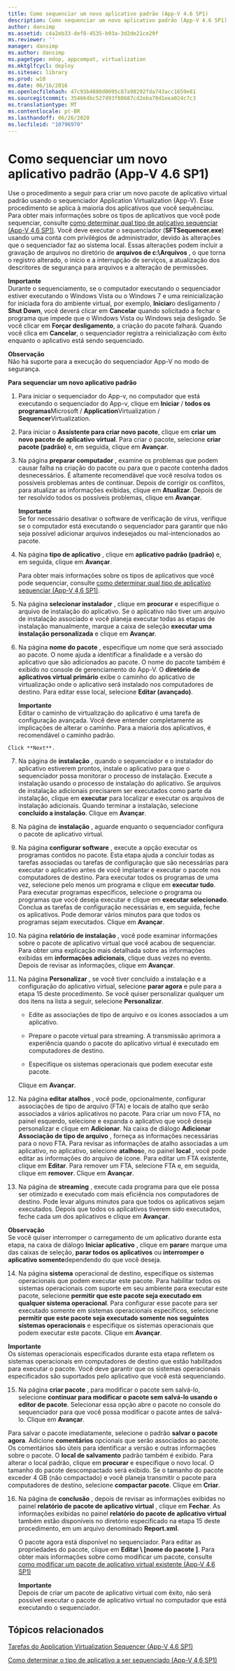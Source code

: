 ```yaml
---
title: Como sequenciar um novo aplicativo padrão (App-V 4.6 SP1)
description: Como sequenciar um novo aplicativo padrão (App-V 4.6 SP1)
author: dansimp
ms.assetid: c4a2eb33-def8-4535-b93a-3d2de21ce29f
ms.reviewer: ''
manager: dansimp
ms.author: dansimp
ms.pagetype: mdop, appcompat, virtualization
ms.mktglfcycl: deploy
ms.sitesec: library
ms.prod: w10
ms.date: 06/16/2016
ms.openlocfilehash: 47c93b4880d0095c87a98292fda743acc1659e81
ms.sourcegitcommit: 354664bc527d93f80687cd2eba70d1eea024c7c3
ms.translationtype: MT
ms.contentlocale: pt-BR
ms.lasthandoff: 06/26/2020
ms.locfileid: "10796970"
---
```

# Como sequenciar um novo aplicativo padrão (App-V 4.6 SP1)


Use o procedimento a seguir para criar um novo pacote de aplicativo virtual padrão usando o sequenciador Application Virtualization (App-V). Esse procedimento se aplica à maioria dos aplicativos que você sequênciau. Para obter mais informações sobre os tipos de aplicativos que você pode sequenciar, consulte [como determinar qual tipo de aplicativo sequenciar (App-V 4,6 SP1)](how-to-determine-which-type-of-application-to-sequence---app-v-46-sp1-.md). Você deve executar o sequenciador (**SFTSequencer.exe**) usando uma conta com privilégios de administrador, devido às alterações que o sequenciador faz ao sistema local. Essas alterações podem incluir a gravação de arquivos no diretório de **arquivos de c:\\Arquivos** , o que torna o registro alterado, o início e a interrupção de serviços, a atualização dos descritores de segurança para arquivos e a alteração de permissões.

**Importante**  
Durante o sequenciamento, se o computador executando o sequenciador estiver executando o Windows Vista ou o Windows 7 e uma reinicialização for iniciada fora do ambiente virtual, por exemplo, **Iniciar**o desligamento  /  **Shut Down**, você deverá clicar em **Cancelar** quando solicitado a fechar o programa que impede que o Windows Vista ou Windows seja desligado. Se você clicar em **Forçar desligamento**, a criação do pacote falhará. Quando você clica em **Cancelar**, o sequenciador registra a reinicialização com êxito enquanto o aplicativo está sendo sequenciado.



**Observação**  
Não há suporte para a execução do sequenciador App-V no modo de segurança.



**Para sequenciar um novo aplicativo padrão**

1.  Para iniciar o sequenciador do App-v, no computador que está executando o sequenciador do App-v, clique em **Iniciar**  /  **todos os programas**Microsoft  /  **Application**Virtualization  /  **Sequencer**Virtualization.

2.  Para iniciar o **Assistente para criar novo pacote**, clique em **criar um novo pacote de aplicativo virtual**. Para criar o pacote, selecione **criar pacote (padrão)** e, em seguida, clique em **Avançar**.

3.  Na página **preparar computador** , examine os problemas que podem causar falha na criação do pacote ou para que o pacote contenha dados desnecessários. É altamente recomendável que você resolva todos os possíveis problemas antes de continuar. Depois de corrigir os conflitos, para atualizar as informações exibidas, clique em **Atualizar**. Depois de ter resolvido todos os possíveis problemas, clique em **Avançar**.

    **Importante**  
    Se for necessário desativar o software de verificação de vírus, verifique se o computador está executando o sequenciador para garantir que não seja possível adicionar arquivos indesejados ou mal-intencionados ao pacote.



4.  Na página **tipo de aplicativo** , clique em **aplicativo padrão (padrão)** e, em seguida, clique em **Avançar**.

    Para obter mais informações sobre os tipos de aplicativos que você pode sequenciar, consulte [como determinar qual tipo de aplicativo sequenciar (App-V 4,6 SP1)](how-to-determine-which-type-of-application-to-sequence---app-v-46-sp1-.md).

5.  Na página **selecionar instalador** , clique em **procurar** e especifique o arquivo de instalação do aplicativo. Se o aplicativo não tiver um arquivo de instalação associado e você planeja executar todas as etapas de instalação manualmente, marque a caixa de seleção **executar uma instalação personalizada** e clique em **Avançar**.

6.  Na página **nome do pacote** , especifique um nome que será associado ao pacote. O nome ajuda a identificar a finalidade e a versão do aplicativo que são adicionados ao pacote. O nome do pacote também é exibido no console de gerenciamento do App-V. O **diretório de aplicativos virtual primário** exibe o caminho do aplicativo de virtualização onde o aplicativo será instalado nos computadores de destino. Para editar esse local, selecione **Editar (avançado)**.

    **Importante**  
    Editar o caminho de virtualização do aplicativo é uma tarefa de configuração avançada. Você deve entender completamente as implicações de alterar o caminho. Para a maioria dos aplicativos, é recomendável o caminho padrão.



~~~
Click **Next**.
~~~

7. Na página de **instalação** , quando o sequenciador e o instalador do aplicativo estiverem prontos, instale o aplicativo para que o sequenciador possa monitorar o processo de instalação. Execute a instalação usando o processo de instalação do aplicativo. Se arquivos de instalação adicionais precisarem ser executados como parte da instalação, clique em **executar** para localizar e executar os arquivos de instalação adicionais. Quando terminar a instalação, selecione **concluído a instalação**. Clique em **Avançar**.

8. Na página de **instalação** , aguarde enquanto o sequenciador configura o pacote de aplicativo virtual.

9. Na página **configurar software** , execute a opção executar os programas contidos no pacote. Esta etapa ajuda a concluir todas as tarefas associadas ou tarefas de configuração que são necessárias para executar o aplicativo antes de você implantar e executar o pacote nos computadores de destino. Para executar todos os programas de uma vez, selecione pelo menos um programa e clique em **executar tudo**. Para executar programas específicos, selecione o programa ou programas que você deseja executar e clique em **executar selecionado**. Conclua as tarefas de configuração necessárias e, em seguida, feche os aplicativos. Pode demorar vários minutos para que todos os programas sejam executados. Clique em **Avançar**.

10. Na página **relatório de instalação** , você pode examinar informações sobre o pacote de aplicativo virtual que você acabou de sequenciar. Para obter uma explicação mais detalhada sobre as informações exibidas em **informações adicionais**, clique duas vezes no evento. Depois de revisar as informações, clique em **Avançar**.

11. Na página **Personalizar** , se você tiver concluído a instalação e a configuração do aplicativo virtual, selecione **parar agora** e pule para a etapa 15 deste procedimento. Se você quiser personalizar qualquer um dos itens na lista a seguir, selecione **Personalizar**.

    -   Edite as associações de tipo de arquivo e os ícones associados a um aplicativo.

    -   Prepare o pacote virtual para streaming. A transmissão aprimora a experiência quando o pacote do aplicativo virtual é executado em computadores de destino.

    -   Especifique os sistemas operacionais que podem executar este pacote.

    Clique em **Avançar**.

12. Na página **editar atalhos** , você pode, opcionalmente, configurar associações de tipo de arquivo (FTA) e locais de atalho que serão associados a vários aplicativos no pacote. Para criar um novo FTA, no painel esquerdo, selecione e expanda o aplicativo que você deseja personalizar e clique em **Adicionar**. Na caixa de diálogo **Adicionar Associação de tipo de arquivo** , forneça as informações necessárias para o novo FTA. Para revisar as informações de atalho associadas a um aplicativo, no aplicativo, selecione **atalhos**e, no painel **local** , você pode editar as informações do arquivo de ícone. Para editar um FTA existente, clique em **Editar**. Para remover um FTA, selecione FTA e, em seguida, clique em **remover**. Clique em **Avançar**.

13. Na página de **streaming** , execute cada programa para que ele possa ser otimizado e executado com mais eficiência nos computadores de destino. Pode levar alguns minutos para que todos os aplicativos sejam executados. Depois que todos os aplicativos tiverem sido executados, feche cada um dos aplicativos e clique em **Avançar**.

   **Observação**  
   Se você quiser interromper o carregamento de um aplicativo durante esta etapa, na caixa de diálogo **Iniciar aplicativo** , clique em **parar**e marque uma das caixas de seleção, **parar todos os aplicativos** ou **interromper o aplicativo somente**dependendo do que você deseja.



14. Na página **sistema** operacional de destino, especifique os sistemas operacionais que podem executar este pacote. Para habilitar todos os sistemas operacionais com suporte em seu ambiente para executar este pacote, selecione **permitir que este pacote seja executado em qualquer sistema operacional**. Para configurar esse pacote para ser executado somente em sistemas operacionais específicos, selecione **permitir que este pacote seja executado somente nos seguintes sistemas operacionais** e especifique os sistemas operacionais que podem executar este pacote. Clique em **Avançar**.

   **Importante**  
   Os sistemas operacionais especificados durante esta etapa refletem os sistemas operacionais em computadores de destino que estão habilitados para executar o pacote. Você deve garantir que os sistemas operacionais especificados são suportados pelo aplicativo que você está sequenciando.



15. Na página **criar pacote** , para modificar o pacote sem salvá-lo, selecione **continuar para modificar o pacote sem salvá-lo usando o editor de pacote**. Selecionar essa opção abre o pacote no console do sequenciador para que você possa modificar o pacote antes de salvá-lo. Clique em **Avançar**.

   Para salvar o pacote imediatamente, selecione o padrão **salvar o pacote agora**. Adicione **comentários** opcionais que serão associados ao pacote. Os comentários são úteis para identificar a versão e outras informações sobre o pacote. O **local de salvamento** padrão também é exibido. Para alterar o local padrão, clique em **procurar** e especifique o novo local. O tamanho do pacote descompactado será exibido. Se o tamanho do pacote exceder 4 GB (não compactado) e você planeja transmitir o pacote para computadores de destino, selecione **compactar pacote**. Clique em **Criar**.

16. Na página de **conclusão** , depois de revisar as informações exibidas no painel **relatório de pacote de aplicativo virtual** , clique em **Fechar**. As informações exibidas no painel **relatório do pacote de aplicativo virtual** também estão disponíveis no diretório especificado na etapa 15 deste procedimento, em um arquivo denominado **Report.xml**.

    O pacote agora está disponível no sequenciador. Para editar as propriedades do pacote, clique em **Editar \ [nome do pacote \]**. Para obter mais informações sobre como modificar um pacote, consulte [como modificar um pacote de aplicativo virtual existente (App-V 4,6 SP1)](how-to-modify-an-existing-virtual-application-package--app-v-46-sp1-.md)

    **Importante**  
    Depois de criar um pacote de aplicativo virtual com êxito, não será possível executar o pacote de aplicativo virtual no computador que está executando o sequenciador.



## Tópicos relacionados


[Tarefas do Application Virtualization Sequencer (App-V 4.6 SP1)](tasks-for-the-application-virtualization-sequencer--app-v-46-sp1-.md)

[Como determinar o tipo de aplicativo a ser sequenciado (App-V 4,6 SP1)](how-to-determine-which-type-of-application-to-sequence---app-v-46-sp1-.md)









